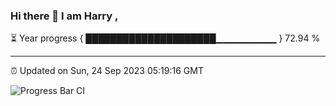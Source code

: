 ### Hi there 👋 I am Harry , 

⏳ Year progress { █████████████████████▁▁▁▁▁▁▁▁▁ } 72.94 %

---

⏰ Updated on Sun, 24 Sep 2023 05:19:16 GMT

![Progress Bar CI](https://github.com/duykhang68/duykhang68/workflows/Progress%20Bar%20CI/badge.svg)
